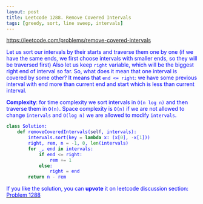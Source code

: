 ```yaml
---
layout: post
title: Leetcode 1288. Remove Covered Intervals
tags: [greedy, sort, line sweep, intervals]
---
```


<a href="https://leetcode.com/problems/remove-covered-intervals"> <font color = blue>https://leetcode.com/problems/remove-covered-intervals

Let us sort our intervals by their starts and traverse them one by one (if we have the same ends, we first choose intervals with smaller ends, so they will be traversed first) Also let us keep `right` variable, which will be the biggest right end of interval so far. So, what does it mean that one interval is covered by some other? It means that `end <= right`: we have some previous interval with end more than current end and start which is less than current interval.

**Complexity**: for time complexity we sort intervals in `O(n log n)` and then traverse them in `O(n)`. Space complexity is `O(n)` if we are not allowed to change `intervals` and `O(log n)` we are allowed to modify `intervals`.

```python
class Solution:
    def removeCoveredIntervals(self, intervals):
        intervals.sort(key = lambda x: (x[0], -x[1]))
        right, rem, n = -1, 0, len(intervals)
        for _, end in intervals:
            if end <= right:
                rem += 1
            else:
                right = end
        return n - rem
```

If you like the solution, you can **upvote** it on leetcode discussion section:<a href="https://leetcode.com/problems/remove-covered-intervals/discuss/878505/python-sort-starts-in-o(n-log-n)-explained"> <font color = blue>Problem 1288
